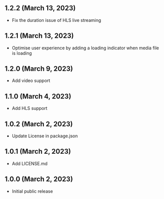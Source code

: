## 1.2.2 (March 13, 2023)

- Fix the duration issue of HLS live streaming

## 1.2.1 (March 13, 2023)

- Optimise user experience by adding a loading indicator when media file is loading

## 1.2.0 (March 9, 2023)

- Add video support

## 1.1.0 (March 4, 2023)

- Add HLS support

## 1.0.2 (March 2, 2023)

- Update License in package.json

## 1.0.1 (March 2, 2023)

- Add LICENSE.md

## 1.0.0 (March 2, 2023)

- Initial public release